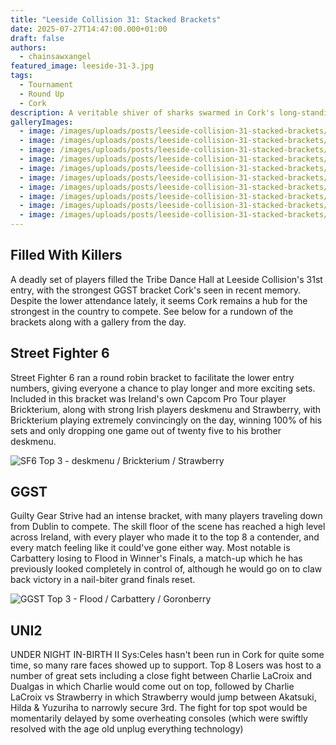 ```yaml
---
title: "Leeside Collision 31: Stacked Brackets"
date: 2025-07-27T14:47:00.000+01:00
draft: false
authors:
  - chainsawxangel
featured_image: leeside-31-3.jpg
tags:
  - Tournament
  - Round Up
  - Cork
description: A veritable shiver of sharks swarmed in Cork's long-standing local.
galleryImages:
  - image: /images/uploads/posts/leeside-collision-31-stacked-brackets/leeside-31-1.jpg
  - image: /images/uploads/posts/leeside-collision-31-stacked-brackets/leeside-31-2.jpg
  - image: /images/uploads/posts/leeside-collision-31-stacked-brackets/leeside-31-3.jpg
  - image: /images/uploads/posts/leeside-collision-31-stacked-brackets/leeside-31-4.jpg
  - image: /images/uploads/posts/leeside-collision-31-stacked-brackets/leeside-31-5.jpg
  - image: /images/uploads/posts/leeside-collision-31-stacked-brackets/leeside-31-6.jpg
  - image: /images/uploads/posts/leeside-collision-31-stacked-brackets/leeside-31-7.jpg
  - image: /images/uploads/posts/leeside-collision-31-stacked-brackets/leeside-31-8.jpg
  - image: /images/uploads/posts/leeside-collision-31-stacked-brackets/leeside-31-9.jpg
  - image: /images/uploads/posts/leeside-collision-31-stacked-brackets/leeside-31-10.jpg
---
```

## Filled With Killers

A deadly set of players filled the Tribe Dance Hall at Leeside Collision's 31st entry, with the strongest GGST bracket Cork's seen in recent memory. Despite the lower attendance lately, it seems Cork remains a hub for the strongest in the country to compete. See below for a rundown of the brackets along with a gallery from the day.

## Street Fighter 6

Street Fighter 6 ran a round robin bracket to facilitate the lower entry numbers, giving everyone a chance to play longer and more exciting sets. Included in this bracket was Ireland's own Capcom Pro Tour player Brickterium, along with strong Irish players deskmenu and Strawberry, with Brickterium playing extremely convincingly on the day, winning 100% of his sets and only dropping one game out of twenty five to his brother deskmenu.

![SF6 Top 3 - deskmenu / Brickterium / Strawberry](/images/uploads/posts/leeside-collision-31-stacked-brackets/leeside-31-9.jpg)

## GGST

Guilty Gear Strive had an intense bracket, with many players traveling down from Dublin to compete. The skill floor of the scene has reached a high level across Ireland, with every player who made it to the top 8 a contender, and every match feeling like it could've gone either way. Most notable is Carbattery losing to Flood in Winner's Finals, a match-up which he has previously looked completely in control of, although he would go on to claw back victory in a nail-biter grand finals reset.

![GGST Top 3 - Flood / Carbattery / Goronberry](/images/uploads/posts/leeside-collision-31-stacked-brackets/leeside-31-7.jpg)

## UNI2

UNDER NIGHT IN-BIRTH II Sys:Celes hasn't been run in Cork for quite some time, so many rare faces showed up to support. Top 8 Losers was host to a number of great sets including a close fight between Charlie LaCroix and Dualgas in which Charlie would come out on top, followed by Charlie LaCroix vs Strawberry in which Strawberry would jump between Akatsuki, Hilda & Yuzuriha to narrowly secure 3rd. The fight for top spot would be momentarily delayed by some overheating consoles (which were swiftly resolved with the age old unplug everything technology)
